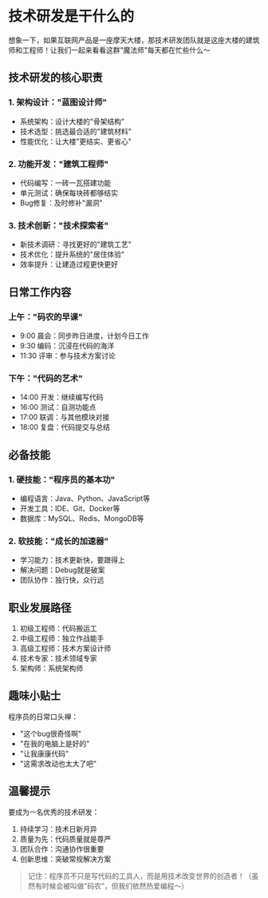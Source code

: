# 技术研发是干什么的

想象一下，如果互联网产品是一座摩天大楼，那技术研发团队就是这座大楼的建筑师和工程师！让我们一起来看看这群"魔法师"每天都在忙些什么～

## 技术研发的核心职责

### 1. 架构设计："蓝图设计师"
- 系统架构：设计大楼的"骨架结构"
- 技术选型：挑选最合适的"建筑材料"
- 性能优化：让大楼"更结实、更省心"

### 2. 功能开发："建筑工程师"
- 代码编写：一砖一瓦搭建功能
- 单元测试：确保每块砖都够结实
- Bug修复：及时修补"漏洞"

### 3. 技术创新："技术探索者"
- 新技术调研：寻找更好的"建筑工艺"
- 技术优化：提升系统的"居住体验"
- 效率提升：让建造过程更快更好

## 日常工作内容

### 上午："码农的早课"
- 9:00 晨会：同步昨日进度，计划今日工作
- 9:30 编码：沉浸在代码的海洋
- 11:30 评审：参与技术方案讨论

### 下午："代码的艺术"
- 14:00 开发：继续编写代码
- 16:00 测试：自测功能点
- 17:00 联调：与其他模块对接
- 18:00 复盘：代码提交与总结

## 必备技能

### 1. 硬技能："程序员的基本功"
- 编程语言：Java、Python、JavaScript等
- 开发工具：IDE、Git、Docker等
- 数据库：MySQL、Redis、MongoDB等

### 2. 软技能："成长的加速器"
- 学习能力：技术更新快，要跟得上
- 解决问题：Debug就是破案
- 团队协作：独行快，众行远

## 职业发展路径

1. 初级工程师：代码搬运工
2. 中级工程师：独立作战能手
3. 高级工程师：技术方案设计师
4. 技术专家：技术领域专家
5. 架构师：系统架构师

## 趣味小贴士

程序员的日常口头禅：
- "这个bug很奇怪啊"
- "在我的电脑上是好的"
- "让我康康代码"
- "这需求改动也太大了吧"

## 温馨提示

要成为一名优秀的技术研发：
1. 持续学习：技术日新月异
2. 质量为先：代码质量就是尊严
3. 团队合作：沟通协作很重要
4. 创新思维：突破常规解决方案

> 记住：程序员不只是写代码的工具人，而是用技术改变世界的创造者！（虽然有时候会被叫做"码农"，但我们依然热爱编程～）